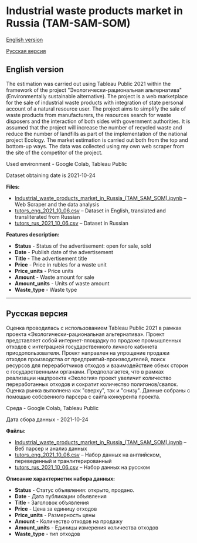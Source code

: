 # Industrial waste products market in Russia (TAM-SAM-SOM)
[English version](#English-version)

[Русская версия](#Русская-версия)

## English version
The estimation was carried out using Tableau Public 2021 within the framework of the project "Экологически-рациональная альтернатива" (Environmentally sustainable alternative). 
The project is a web marketplace for the sale of industrial waste products with integration of state personal account of a natural resource user. 
The project aims to simplify the sale of waste products from manufacturers, the resources search for waste disposers and the interaction of both sides with government authorities. 
It is assumed that the project will increase the number of recycled waste and reduce the number of landfills as part of the implementation of the national project Ecology.
The market estimation is carried out both from the top and bottom-up ways.
The data was collected using my own web scraper from the site of the competitor of the project.

Used environment - Google Colab, Tableau Public

Dataset obtaining date is 2021-10-24

**Files:**
* [Industrial_waste_products_market_in_Russia_(TAM_SAM_SOM).ipynb](https://github.com/JustDoItVV/portfolio/blob/main/DataScience/Wastes_market/Industrial_waste_products_market_in_Russia_(TAM_SAM_SOM).ipynb) – Web Scraper and the data analysis
* [tutors_eng_2021_10_06.csv](https://github.com/JustDoItVV/portfolio/blob/main/DataScience/Moscow_tutors/tutors_eng_2021_10_06.csv) – Dataset in English, translated and transliterated from Russian
* [tutors_rus_2021_10_06.csv](https://github.com/JustDoItVV/portfolio/blob/main/DataScience/Moscow_tutors/tutors_rus_2021_10_06.csv) – Dataset in Russian


**Features description:**

- **Status** - Status of the advertisement: open for sale, sold
- **Date** - Publish date of the advertisement
- **Title** - The advertisement title
- **Price** - Price in rubles for a waste unit
- **Price_units** - Price units
- **Amount** - Waste amount for sale
- **Amount_units** - Units of waste amount
- **Waste_type** - Waste type


____


## Русская версия
Оценка проводилась с использованием Tableau Public 2021 в рамках проекта «Экологически-рациональная альтернатива».
Проект представляет собой интернет-площадку по продаже промышленных отходов с интеграцией государственного личного кабинета приодопользователя.
Проект направлен на упрощение продажи отходов производства от предприятий-производителей, поиск ресурсов для переработчиков отходов и взаимодействие обеих сторон с государственными органами.
Предполагается, что в рамках реализации нацпроекта «Экология» проект увеличит количество переработанных отходов и сократит количество полигонов/свалок.
Оценка рынка выполнена как "сверху", так и "снизу".
Данные собраны с помощью собсвенного парсера с сайта конкурента проекта.

Среда - Google Colab, Tableau Public

Дата сбора данных - 2021-10-24

**Файлы:**
* [Industrial_waste_products_market_in_Russia_(TAM_SAM_SOM).ipynb](https://github.com/JustDoItVV/portfolio/blob/main/DataScience/Wastes_market/Industrial_waste_products_market_in_Russia_(TAM_SAM_SOM).ipynb) – Веб парсер и анализ данных
* [tutors_eng_2021_10_06.csv](https://github.com/JustDoItVV/portfolio/blob/main/DataScience/Moscow_tutors/tutors_eng_2021_10_06.csv) – Набор данных на английском, переведенный и транлитерированный
* [tutors_rus_2021_10_06.csv](https://github.com/JustDoItVV/portfolio/blob/main/DataScience/Moscow_tutors/tutors_rus_2021_10_06.csv) – Набор данных на русском

**Описание характеристик набора данных:**

- **Status** - Статус объявления: открыто, продано.
- **Date** - Дата публикации объявления
- **Title** - Заголовок объявления
- **Price** - Цена за единицу отходов
- **Price_units** - Размерность цены
- **Amount** - Количество отходов на продажу
- **Amount_units** - Единицы измерения количества отходов
- **Waste_type** - тип отходов
